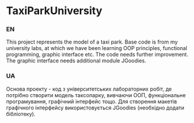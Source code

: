 # TaxiParkUniversity
### EN
This project represents the model of a taxi park. Base code is from my university labs, at which we have been learning OOP principles, functional programming, graphic interface etc. The code needs further improvement.
The graphic interface needs additional module JGoodies.

### UA
Основа проекту - код з університетських лабораторних робіт, де потрібно створити модель таксопарку, вивчаючи ООП, функціональне програмування, графічний інтерфейс тощо.
Для створення макетів графічного інтерфейсу використовується JGoodies (необхідно додати бібліотеку).